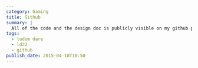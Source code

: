 ```yaml
---
category: Gaming
title: Github
summary: |
  All of the code and the design doc is publicly visible on my github page, which I’m going to keep updating as I go: [https://github.com/stoogoff/ld32](https://github.com/stoogoff/ld32)
tags: 
  - ludum dare
  - ld32
  - github
publish_date: 2015-04-18T10:50
---
```

